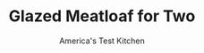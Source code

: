 ---
layout: ../../layouts/MarkdownPostLayout.astro
title: Glazed Meatloaf for Two
author: America's Test Kitchen
pubDate: 2023-03-15
description: "We were unwilling to sacrifice tender, moist texture in our bid for fewer portions."
image_url: https://res.cloudinary.com/hksqkdlah/image/upload/ar_1:1,c_fill,dpr_2.0,f_auto,fl_lossy.progressive.strip_profile,g_faces:auto,q_auto:low,w_344/40169_sfs-glazed-meatloaf-for-two-18
tags: ["Main Courses","Beef","For Two"]
calories: 1324
protein: 53
carbohydrates: 31
fats: 
fiber: 1
ingredients: ["3 tablespoons, ketchup","2 teaspoons, packed light brown sugar","1 teaspoon, cider vinegar","Dash, hot sauce","10 , saltines","1/3 cup, whole milk","4 ounces, cremini mushrooms, trimmed","1 , small onion, chopped","1 tablespoon, vegetable oil","1 teaspoon, minced fresh thyme","1 , garlic clove, minced","1 , large egg","2 teaspoons, Dijon mustard","3/4 teaspoon, salt","1/2 teaspoon, pepper","1 pound, 90-percent lean ground beef"]
serves: 2
time: "1½ hours"
instructions: ["FOR THE GLAZE: Combine all ingredients in bowl; set aside.","FOR THE MEATLOAF: Adjust oven rack to middle position and heat oven to 350 degrees. Process saltines in food processor until finely ground, about 30 seconds. Transfer to large bowl and stir in milk; set aside. Add mushrooms and onion to now-empty processor and pulse until finely chopped, about 12 pulses.","Heat oil in 10-inch ovensafe nonstick skillet over medium-high heat until shimmering. Add mushroom mixture, thyme, and garlic and cook until moisture has fully evaporated and mixture is lightly browned, about 8 minutes. Transfer to plate and let cool for 5 minutes.","Whisk egg, mustard, salt, pepper, and mushroom mixture into saltine mixture. Using your hands, mix in beef until thoroughly combined. Transfer meatloaf mixture to now-empty skillet and shape into 7 by 4-inch loaf. Bake meatloaf for 20 minutes.","Remove skillet from oven. Using pastry brush, brush top and sides of meatloaf with glaze. Add 2 tablespoons water to skillet. Return skillet to oven and continue to bake until meatloaf registers 160 degrees, 20 to 25 minutes longer. Let cool for 5 minutes. Serve."]
nutrition: ["1249 mg Potassium","610 mg Phosphorus","127 mg Calcium","7 mg Iron","73 mg Magnesium","1038 mg Sodium","12 mg Zinc","34 g Fat","15 mg Niacin (B3)","16 g Monounsaturated","3 g Polyunsaturated","4 mg Vitamin C","1 µg Vitamin D","244 mg Cholesterol","11 g Saturated","1 g Trans","1 g Fiber","17 µg Folic acid","53 µg Folate (food)","14 g Sugars","8 µg Vitamin K","322 g Water","31 g Carbs","83 µg Folate equivalent (total)","53 g Protein","2 mg Vitamin E","5 µg Vitamin B12","1 mg Vitamin B6","75 µg Vitamin A","662 kcal Energy","4 g Sugars, added","1324 calories"]
notes: "If using a nonstick skillet larger than 10 inches in diameter, increase the water to ¼ cup in step 5."
---